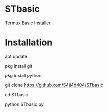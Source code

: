 # STbasic 
Termux Basic Installer 

# Installation 

apt update

pkg install git 

pkg install python

git clone https://github.com/S4jj4d404/STbasic

cd STbasic

python STbasic.py
